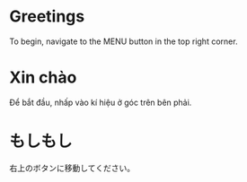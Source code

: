 # Greetings

To begin, navigate to the MENU button in the top right corner.

<!-- slide -->

# Xin chào

Để bắt đầu, nhấp vào kí hiệu ở góc trên bên phải.

<!-- slide -->

# もしもし

右上のボタンに移動してください。
